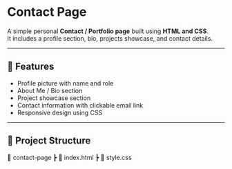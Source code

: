 # Contact Page

A simple personal **Contact / Portfolio page** built using **HTML and CSS**.  
It includes a profile section, bio, projects showcase, and contact details.

---

## 🚀 Features
- Profile picture with name and role
- About Me / Bio section
- Project showcase section
- Contact information with clickable email link
- Responsive design using CSS

---

## 📂 Project Structure

📁 contact-page
┣ 📄 index.html
┣ 📄 style.css
